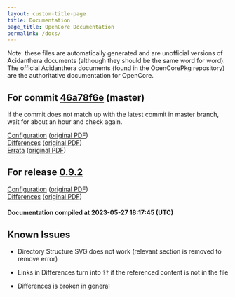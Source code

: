 ```yaml
---
layout: custom-title-page
title: Documentation
page_title: OpenCore Documentation
permalink: /docs/
---
```

Note: these files are automatically generated and are unofficial versions of Acidanthera documents (although they should be the same word for word). The official Acidanthera documents (found in the OpenCorePkg repository) are the authoritative documentation for OpenCore.

## For commit [46a78f6e](https://github.com/acidanthera/OpenCorePkg/tree/46a78f6e63f2a6856b2e119c2345e53a9cb372b6) (master)

If the commit does not match up with the latest commit in master branch, wait for about an hour and check again.

[Configuration](latest/Configuration.html) ([original PDF](https://github.com/acidanthera/OpenCorePkg/blob/46a78f6e63f2a6856b2e119c2345e53a9cb372b6/Docs/Configuration.pdf))
<br>
[Differences](latest/Differences.html) ([original PDF](https://github.com/acidanthera/OpenCorePkg/blob/46a78f6e63f2a6856b2e119c2345e53a9cb372b6/Docs/Differences/Differences.pdf))
<br>
[Errata](latest/Errata.html) ([original PDF](https://github.com/acidanthera/OpenCorePkg/blob/46a78f6e63f2a6856b2e119c2345e53a9cb372b6/Docs/Errata/Errata.pdf))

## For release [0.9.2](https://github.com/acidanthera/OpenCorePkg/tree/0.9.2)

[Configuration](release/Configuration.html) ([original PDF](https://github.com/acidanthera/OpenCorePkg/blob/0.9.2/Docs/Configuration.pdf))
<br>
[Differences](release/Differences.html) ([original PDF](https://github.com/acidanthera/OpenCorePkg/blob/0.9.2/Docs/Differences/Differences.pdf))

#### Documentation compiled at 2023-05-27 18:17:45 (UTC)

## Known Issues

* Directory Structure SVG does not work (relevant section is removed to remove error)

* Links in Differences turn into `??` if the referenced content is not in the file

* Differences is broken in general
